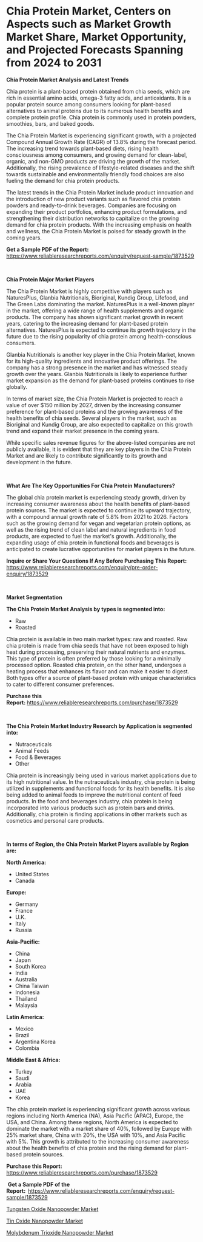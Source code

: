 <p><h1>Chia Protein Market, Centers on Aspects such as Market Growth Market Share, Market Opportunity, and Projected Forecasts Spanning from 2024 to 2031</h1></p><p><strong>Chia Protein Market Analysis and Latest Trends</strong></p>
<p><p>Chia protein is a plant-based protein obtained from chia seeds, which are rich in essential amino acids, omega-3 fatty acids, and antioxidants. It is a popular protein source among consumers looking for plant-based alternatives to animal proteins due to its numerous health benefits and complete protein profile. Chia protein is commonly used in protein powders, smoothies, bars, and baked goods.</p><p>The Chia Protein Market is experiencing significant growth, with a projected Compound Annual Growth Rate (CAGR) of 13.8% during the forecast period. The increasing trend towards plant-based diets, rising health consciousness among consumers, and growing demand for clean-label, organic, and non-GMO products are driving the growth of the market. Additionally, the rising prevalence of lifestyle-related diseases and the shift towards sustainable and environmentally friendly food choices are also fueling the demand for chia protein products.</p><p>The latest trends in the Chia Protein Market include product innovation and the introduction of new product variants such as flavored chia protein powders and ready-to-drink beverages. Companies are focusing on expanding their product portfolios, enhancing product formulations, and strengthening their distribution networks to capitalize on the growing demand for chia protein products. With the increasing emphasis on health and wellness, the Chia Protein Market is poised for steady growth in the coming years.</p></p>
<p><strong>Get a Sample PDF of the Report:&nbsp;</strong> <a href="https://www.reliableresearchreports.com/enquiry/request-sample/1873529">https://www.reliableresearchreports.com/enquiry/request-sample/1873529</a></p>
<p>&nbsp;</p>
<p><strong>Chia Protein Major Market Players</strong></p>
<p><p>The Chia Protein Market is highly competitive with players such as NaturesPlus, Glanbia Nutritionals, Bioriginal, Kundig Group, Lifefood, and The Green Labs dominating the market. NaturesPlus is a well-known player in the market, offering a wide range of health supplements and organic products. The company has shown significant market growth in recent years, catering to the increasing demand for plant-based protein alternatives. NaturesPlus is expected to continue its growth trajectory in the future due to the rising popularity of chia protein among health-conscious consumers.</p><p>Glanbia Nutritionals is another key player in the Chia Protein Market, known for its high-quality ingredients and innovative product offerings. The company has a strong presence in the market and has witnessed steady growth over the years. Glanbia Nutritionals is likely to experience further market expansion as the demand for plant-based proteins continues to rise globally.</p><p>In terms of market size, the Chia Protein Market is projected to reach a value of over $150 million by 2027, driven by the increasing consumer preference for plant-based proteins and the growing awareness of the health benefits of chia seeds. Several players in the market, such as Bioriginal and Kundig Group, are also expected to capitalize on this growth trend and expand their market presence in the coming years.</p><p>While specific sales revenue figures for the above-listed companies are not publicly available, it is evident that they are key players in the Chia Protein Market and are likely to contribute significantly to its growth and development in the future.</p></p>
<p>&nbsp;</p>
<p><strong>What Are The Key Opportunities For Chia Protein Manufacturers?</strong></p>
<p><p>The global chia protein market is experiencing steady growth, driven by increasing consumer awareness about the health benefits of plant-based protein sources. The market is expected to continue its upward trajectory, with a compound annual growth rate of 5.8% from 2021 to 2026. Factors such as the growing demand for vegan and vegetarian protein options, as well as the rising trend of clean label and natural ingredients in food products, are expected to fuel the market's growth. Additionally, the expanding usage of chia protein in functional foods and beverages is anticipated to create lucrative opportunities for market players in the future.</p></p>
<p><strong>Inquire or Share Your Questions If Any Before Purchasing This Report:</strong> <a href="https://www.reliableresearchreports.com/enquiry/pre-order-enquiry/1873529">https://www.reliableresearchreports.com/enquiry/pre-order-enquiry/1873529</a></p>
<p>&nbsp;</p>
<p><strong>Market Segmentation</strong></p>
<p><strong>The Chia Protein Market Analysis by types is segmented into:</strong></p>
<p><ul><li>Raw</li><li>Roasted</li></ul></p>
<p><p>Chia protein is available in two main market types: raw and roasted. Raw chia protein is made from chia seeds that have not been exposed to high heat during processing, preserving their natural nutrients and enzymes. This type of protein is often preferred by those looking for a minimally processed option. Roasted chia protein, on the other hand, undergoes a heating process that enhances its flavor and can make it easier to digest. Both types offer a source of plant-based protein with unique characteristics to cater to different consumer preferences.</p></p>
<p><strong>Purchase this Report:&nbsp;</strong><a href="https://www.reliableresearchreports.com/purchase/1873529">https://www.reliableresearchreports.com/purchase/1873529</a></p>
<p>&nbsp;</p>
<p><strong>The Chia Protein Market Industry Research by Application is segmented into:</strong></p>
<p><ul><li>Nutraceuticals</li><li>Animal Feeds</li><li>Food & Beverages</li><li>Other</li></ul></p>
<p><p>Chia protein is increasingly being used in various market applications due to its high nutritional value. In the nutraceuticals industry, chia protein is being utilized in supplements and functional foods for its health benefits. It is also being added to animal feeds to improve the nutritional content of feed products. In the food and beverages industry, chia protein is being incorporated into various products such as protein bars and drinks. Additionally, chia protein is finding applications in other markets such as cosmetics and personal care products.</p></p>
<p>&nbsp;</p>
<p><strong>In terms of Region, the Chia Protein Market Players available by Region are:</strong></p>
<p>
    <p> <strong> North America: </strong>
        <ul>
            <li>United States</li>
            <li>Canada</li>
        </ul>
        </p> 
    <p> <strong> Europe: </strong>
        <ul>
            <li>Germany</li>
            <li>France</li>
            <li>U.K.</li>
            <li>Italy</li>
            <li>Russia</li>
        </ul>
        </p> 
    <p> <strong> Asia-Pacific: </strong>
        <ul>
            <li>China</li>
            <li>Japan</li>
            <li>South Korea</li>
            <li>India</li>
            <li>Australia</li>
            <li>China Taiwan</li>
            <li>Indonesia</li>
            <li>Thailand</li>
            <li>Malaysia</li>
        </ul>
        </p> 
    <p> <strong> Latin America: </strong>
        <ul>
            <li>Mexico</li>
            <li>Brazil</li>
            <li>Argentina Korea</li>
            <li>Colombia</li>
        </ul>
        </p> 
    <p> <strong> Middle East & Africa: </strong>
        <ul>
            <li>Turkey</li>
            <li>Saudi</li>
            <li>Arabia</li>
            <li>UAE</li>
            <li>Korea</li>
        </ul>
    </p>
    </p>
<p><p>The chia protein market is experiencing significant growth across various regions including North America (NA), Asia Pacific (APAC), Europe, the USA, and China. Among these regions, North America is expected to dominate the market with a market share of 40%, followed by Europe with 25% market share, China with 20%, the USA with 10%, and Asia Pacific with 5%. This growth is attributed to the increasing consumer awareness about the health benefits of chia protein and the rising demand for plant-based protein sources.</p></p>
<p><strong>Purchase this Report: </strong><a href="https://www.reliableresearchreports.com/purchase/1873529">https://www.reliableresearchreports.com/purchase/1873529</a></p>
<p>&nbsp;<strong>Get a Sample PDF of the Report:&nbsp;&nbsp;</strong><a href="https://www.reliableresearchreports.com/enquiry/request-sample/1873529">https://www.reliableresearchreports.com/enquiry/request-sample/1873529</a></p>
<p><strong></strong></p>
<p><p><a href="https://github.com/shotows/Market-Research-Report-List-1/blob/main/tungsten-oxide-nanopowder-market.md">Tungsten Oxide Nanopowder Market</a></p><p><a href="https://github.com/beatblasta/Market-Research-Report-List-2/blob/main/tin-oxide-nanopowder-market.md">Tin Oxide Nanopowder Market</a></p><p><a href="https://github.com/angelajermaine/Market-Research-Report-List-2/blob/main/molybdenum-trioxide-nanopowder-market.md">Molybdenum Trioxide Nanopowder Market</a></p></p>